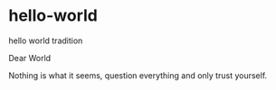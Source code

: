 # hello-world
hello world tradition

Dear World

Nothing is what it seems, question everything and only trust yourself.
